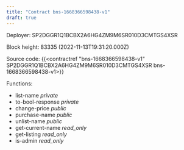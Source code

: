 ```yaml
---
title: "Contract bns-1668366598438-v1"
draft: true
---
```

Deployer: SP2DGGR1Q1BCBX2A6HG4ZM9M6SR010D3CMTGS4XSR


 



Block height: 83335 (2022-11-13T19:31:20.000Z)

Source code: {{<contractref "bns-1668366598438-v1" SP2DGGR1Q1BCBX2A6HG4ZM9M6SR010D3CMTGS4XSR bns-1668366598438-v1>}}

Functions:

* list-name _private_
* to-bool-response _private_
* change-price _public_
* purchase-name _public_
* unlist-name _public_
* get-current-name _read_only_
* get-listing _read_only_
* is-admin _read_only_

